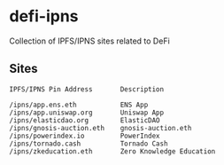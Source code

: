 # defi-ipns
Collection of IPFS/IPNS sites related to DeFi

## Sites
```
IPFS/IPNS Pin Address       Description
```
```
/ipns/app.ens.eth           ENS App
/ipns/app.uniswap.org       Uniswap App
/ipns/elasticdao.org        ElasticDAO
/ipns/gnosis-auction.eth    gnosis-auction.eth
/ipns/powerindex.io         PowerIndex
/ipns/tornado.cash          Tornado Cash
/ipns/zkeducation.eth       Zero Knowledge Education
```
